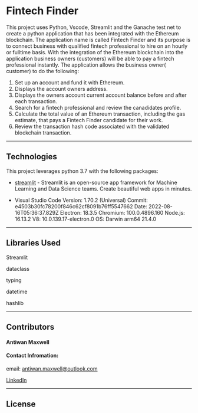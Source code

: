 # Fintech Finder


This project uses Python, Vscode, Streamlit and the Ganache test net to create a python application that has been integrated with the Ethereum blockchain. The application name is called Fintech Finder and its purpose is to connect business with qualified fintech professional to hire on an hourly or fulltime basis. With the integration of the Ethereum blockchain into the application business owners (customers) will be able to pay a fintech professional instantly. The application allows the business owner( customer) to do the following:

1) Set up an account and fund it with Ethereum.
2) Displays the account owners address.
3) Displays the owners account current account balance before and after each transaction.
4) Search for a fintech professional and review the canadidates profile.
5) Calculate the total value of an Ethereum transaction, including the gas estimate, that pays a Fintech Finder candidate for their work.
6) Review the transaction hash code associated with the validated blockchain transaction.
---

## Technologies

This project leverages python 3.7 with the following packages:

* [streamlit](https://streamlit.io/) - Streamlit is an open-source app framework for Machine Learning and Data Science teams. Create beautiful web apps in minutes.

* Visual Studio Code Version: 1.70.2 (Universal)
Commit: e4503b30fc78200f846c62cf8091b76ff5547662
Date: 2022-08-16T05:36:37.829Z
Electron: 18.3.5
Chromium: 100.0.4896.160
Node.js: 16.13.2
V8: 10.0.139.17-electron.0
OS: Darwin arm64 21.4.0

---


## Libraries Used
 

Streamlit

dataclass

typing

datetime

hashlib


---

## Contributors

#### Antiwan Maxwell
#### Contact Infromation:

email: antiwan.maxwell@outlook.com

[LinkedIn](https://www.linkedin.com/in/antiwan-maxwell-205a11233/)


---

## License
